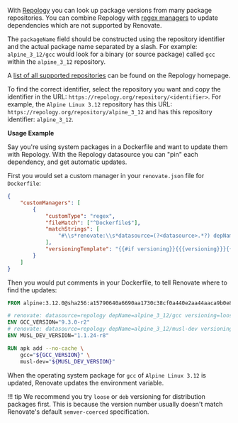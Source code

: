 With [Repology](https://repology.org/) you can look up package versions from many package repositories.
You can combine Repology with [regex managers](../../manager/regex/index.md) to update dependencies which are not supported by Renovate.

The `packageName` field should be constructed using the repository identifier and the actual package name separated by a slash.
For example: `alpine_3_12/gcc` would look for a binary (or source package) called `gcc` within the `alpine_3_12` repository.

A [list of all supported repositories](https://repology.org/repositories/statistics) can be found on the Repology homepage.

To find the correct identifier, select the repository you want and copy the identifier in the URL: `https://repology.org/repository/<identifier>`.
For example, the `Alpine Linux 3.12` repository has this URL: `https://repology.org/repository/alpine_3_12` and has this repository identifier: `alpine_3_12`.

**Usage Example**

Say you're using system packages in a Dockerfile and want to update them with Repology.
With the Repology datasource you can "pin" each dependency, and get automatic updates.

First you would set a custom manager in your `renovate.json` file for `Dockerfile`:

```json
{
    "customManagers": [
        {
            "customType": "regex",
            "fileMatch": ["^Dockerfile$"],
            "matchStrings": [
                "#\\s*renovate:\\s*datasource=(?<datasource>.*?) depName=(?<depName>.*?)( versioning=(?<versioning>.*?))?\\sENV .*?_VERSION=\"(?<currentValue>.*)\"\\s"
            ],
            "versioningTemplate": "{{#if versioning}}{{{versioning}}}{{else}}semver{{/if}}"
        }
    ]
}
```

Then you would put comments in your Dockerfile, to tell Renovate where to find the updates:

```dockerfile
FROM alpine:3.12.0@sha256:a15790640a6690aa1730c38cf0a440e2aa44aaca9b0e8931a9f2b0d7cc90fd65

# renovate: datasource=repology depName=alpine_3_12/gcc versioning=loose
ENV GCC_VERSION="9.3.0-r2"
# renovate: datasource=repology depName=alpine_3_12/musl-dev versioning=loose
ENV MUSL_DEV_VERSION="1.1.24-r8"

RUN apk add --no-cache \
    gcc="${GCC_VERSION}" \
    musl-dev="${MUSL_DEV_VERSION}"
```

When the operating system package for `gcc` of `Alpine Linux 3.12` is updated, Renovate updates the environment variable.

<!-- prettier-ignore -->
!!! tip
    We recommend you try `loose` or `deb` versioning for distribution packages first.
    This is because the version number usually doesn't match Renovate's default `semver-coerced` specification.
